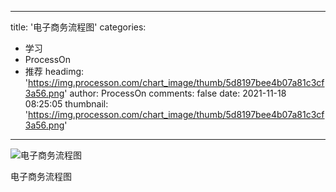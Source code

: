 
---
title: '电子商务流程图'
categories: 
 - 学习
 - ProcessOn
 - 推荐
headimg: 'https://img.processon.com/chart_image/thumb/5d8197bee4b07a81c3cf3a56.png'
author: ProcessOn
comments: false
date: 2021-11-18 08:25:05
thumbnail: 'https://img.processon.com/chart_image/thumb/5d8197bee4b07a81c3cf3a56.png'
---

<div>   
<img class="thumb" alt="电子商务流程图" src="https://img.processon.com/chart_image/thumb/5d8197bee4b07a81c3cf3a56.png" referrerpolicy="no-referrer">
<p>电子商务流程图</p>  
</div>
            